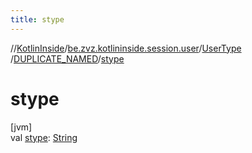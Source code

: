 ```yaml
---
title: stype
---
```

//[KotlinInside](../../../../index.html)/[be.zvz.kotlininside.session.user](../../index.html)/[UserType](../index.html)
/[DUPLICATE_NAMED](index.html)/[stype](stype.html)

# stype

[jvm]\
val [stype](stype.html): [String](https://kotlinlang.org/api/latest/jvm/stdlib/kotlin/-string/index.html)





